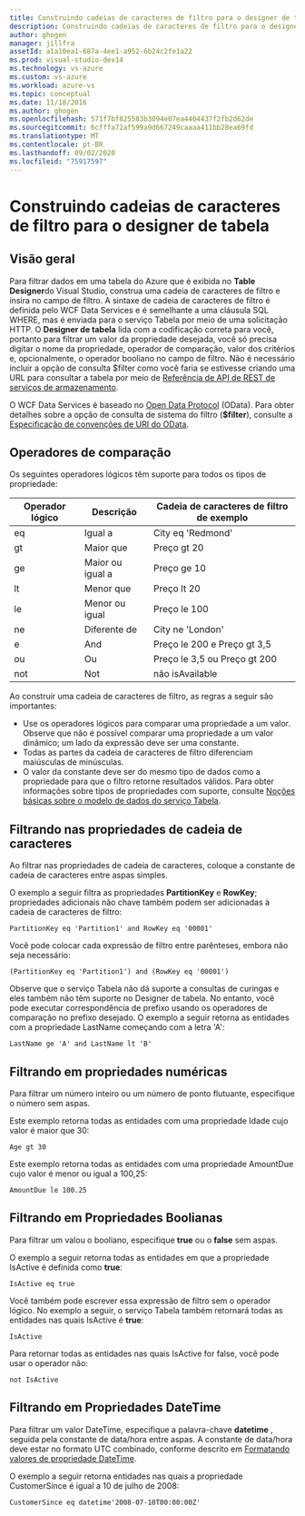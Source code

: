 ```yaml
---
title: Construindo cadeias de caracteres de filtro para o designer de tabela | Microsoft Docs
description: Construindo cadeias de caracteres de filtro para o designer de tabela
author: ghogen
manager: jillfra
assetId: a1a10ea1-687a-4ee1-a952-6b24c2fe1a22
ms.prod: visual-studio-dev14
ms.technology: vs-azure
ms.custom: vs-azure
ms.workload: azure-vs
ms.topic: conceptual
ms.date: 11/18/2016
ms.author: ghogen
ms.openlocfilehash: 571f7bf825583b3094e07ea4404437f2fb2d62de
ms.sourcegitcommit: 6cfffa72af599a9d667249caaaa411bb28ea69fd
ms.translationtype: MT
ms.contentlocale: pt-BR
ms.lasthandoff: 09/02/2020
ms.locfileid: "75917597"
---
```

# <a name="constructing-filter-strings-for-the-table-designer"></a>Construindo cadeias de caracteres de filtro para o designer de tabela
## <a name="overview"></a>Visão geral
Para filtrar dados em uma tabela do Azure que é exibida no **Table Designer**do Visual Studio, construa uma cadeia de caracteres de filtro e insira no campo de filtro. A sintaxe de cadeia de caracteres de filtro é definida pelo WCF Data Services e é semelhante a uma cláusula SQL WHERE, mas é enviada para o serviço Tabela por meio de uma solicitação HTTP. O **Designer de tabela** lida com a codificação correta para você, portanto para filtrar um valor da propriedade desejada, você só precisa digitar o nome da propriedade, operador de comparação, valor dos critérios e, opcionalmente, o operador booliano no campo de filtro. Não é necessário incluir a opção de consulta $filter como você faria se estivesse criando uma URL para consultar a tabela por meio de [Referência de API de REST de serviços de armazenamento](/rest/api/storageservices).

O WCF Data Services é baseado no [Open Data Protocol](https://www.odata.org/) (OData). Para obter detalhes sobre a opção de consulta de sistema do filtro (**$filter**), consulte a [Especificação de convenções de URI do OData](https://www.odata.org/documentation/odata-version-2-0/uri-conventions/).

## <a name="comparison-operators"></a>Operadores de comparação
Os seguintes operadores lógicos têm suporte para todos os tipos de propriedade:

| Operador lógico | Descrição | Cadeia de caracteres de filtro de exemplo |
| --- | --- | --- |
| eq |Igual a |City eq 'Redmond' |
| gt |Maior que |Preço gt 20 |
| ge |Maior ou igual a |Preço ge 10 |
| lt |Menor que |Preço lt 20 |
| le |Menor ou igual |Preço le 100 |
| ne |Diferente de |City ne 'London' |
| e |And |Preço le 200 e Preço gt 3,5 |
| ou |Ou |Preço le 3,5 ou Preço gt 200 |
| not |Not |não isAvailable |

Ao construir uma cadeia de caracteres de filtro, as regras a seguir são importantes:

* Use os operadores lógicos para comparar uma propriedade a um valor. Observe que não é possível comparar uma propriedade a um valor dinâmico; um lado da expressão deve ser uma constante.
* Todas as partes da cadeia de caracteres de filtro diferenciam maiúsculas de minúsculas.
* O valor da constante deve ser do mesmo tipo de dados como a propriedade para que o filtro retorne resultados válidos. Para obter informações sobre tipos de propriedades com suporte, consulte [Noções básicas sobre o modelo de dados do serviço Tabela](/rest/api/storageservices/Understanding-the-Table-Service-Data-Model).

## <a name="filtering-on-string-properties"></a>Filtrando nas propriedades de cadeia de caracteres
Ao filtrar nas propriedades de cadeia de caracteres, coloque a constante de cadeia de caracteres entre aspas simples.

O exemplo a seguir filtra as propriedades **PartitionKey** e **RowKey**; propriedades adicionais não chave também podem ser adicionadas à cadeia de caracteres de filtro:

```
PartitionKey eq 'Partition1' and RowKey eq '00001'
```

Você pode colocar cada expressão de filtro entre parênteses, embora não seja necessário:

```
(PartitionKey eq 'Partition1') and (RowKey eq '00001')
```

Observe que o serviço Tabela não dá suporte a consultas de curingas e eles também não têm suporte no Designer de tabela. No entanto, você pode executar correspondência de prefixo usando os operadores de comparação no prefixo desejado. O exemplo a seguir retorna as entidades com a propriedade LastName começando com a letra 'A':

```
LastName ge 'A' and LastName lt 'B'
```

## <a name="filtering-on-numeric-properties"></a>Filtrando em propriedades numéricas
Para filtrar um número inteiro ou um número de ponto flutuante, especifique o número sem aspas.

Este exemplo retorna todas as entidades com uma propriedade Idade cujo valor é maior que 30:

```
Age gt 30
```

Este exemplo retorna todas as entidades com uma propriedade AmountDue cujo valor é menor ou igual a 100,25:

```
AmountDue le 100.25
```

## <a name="filtering-on-boolean-properties"></a>Filtrando em Propriedades Boolianas
Para filtrar um valou o booliano, especifique **true** ou o **false** sem aspas.

O exemplo a seguir retorna todas as entidades em que a propriedade IsActive é definida como **true**:

```
IsActive eq true
```

Você também pode escrever essa expressão de filtro sem o operador lógico. No exemplo a seguir, o serviço Tabela também retornará todas as entidades nas quais IsActive é **true**:

```
IsActive
```

Para retornar todas as entidades nas quais IsActive for false, você pode usar o operador não:

```
not IsActive
```

## <a name="filtering-on-datetime-properties"></a>Filtrando em Propriedades DateTime
Para filtrar um valor DateTime, especifique a palavra-chave **datetime** , seguida pela constante de data/hora entre aspas. A constante de data/hora deve estar no formato UTC combinado, conforme descrito em [Formatando valores de propriedade DateTime](/rest/api/storageservices/Formatting-DateTime-Property-Values).

O exemplo a seguir retorna entidades nas quais a propriedade CustomerSince é igual a 10 de julho de 2008:

```
CustomerSince eq datetime'2008-07-10T00:00:00Z'
```
